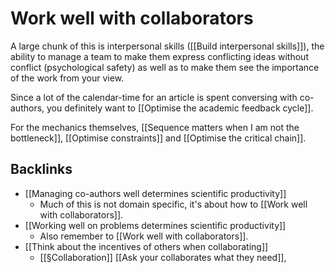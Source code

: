 # Work well with collaborators
A large chunk of this is interpersonal skills ([[Build interpersonal skills]]), the ability to manage a team to make them express conflicting ideas without conflict (psychological safety) as well as to make them see the importance of the work from your view.

Since a lot of the calendar-time for an article is spent conversing with co-authors, you definitely want to [[Optimise the academic feedback cycle]].

For the mechanics themselves, [[Sequence matters when I am not the bottleneck]], [[Optimise constraints]] and [[Optimise the critical chain]].

## Backlinks
* [[Managing co-authors well determines scientific productivity]]
	* Much of this is not domain specific, it's about how to [[Work well with collaborators]].
* [[Working well on problems determines scientific productivity]]
	* Also remember to [[Work well with collaborators]].
* [[Think about the incentives of others when collaborating]]
	* [[§Collaboration]]
		[[Ask your collaborates what they need]],

<!-- #service -->

<!-- {BearID:3315D199-174E-4BD7-9F25-B89ED6CCD486-15756-0000130C10827F7A} -->
